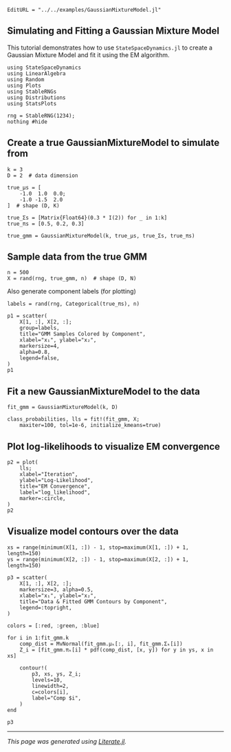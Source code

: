 ```@meta
EditURL = "../../examples/GaussianMixtureModel.jl"
```

## Simulating and Fitting a Gaussian Mixture Model

This tutorial demonstrates how to use `StateSpaceDynamics.jl` to
create a Gaussian Mixture Model and fit it using the EM algorithm.

````@example gaussian_mixture_model_example
using StateSpaceDynamics
using LinearAlgebra
using Random
using Plots
using StableRNGs
using Distributions
using StatsPlots

rng = StableRNG(1234);
nothing #hide
````

## Create a true GaussianMixtureModel to simulate from

````@example gaussian_mixture_model_example
k = 3
D = 2  # data dimension

true_μs = [
    -1.0  1.0  0.0;
    -1.0 -1.5  2.0
]  # shape (D, K)

true_Σs = [Matrix{Float64}(0.3 * I(2)) for _ in 1:k]
true_πs = [0.5, 0.2, 0.3]

true_gmm = GaussianMixtureModel(k, true_μs, true_Σs, true_πs)
````

## Sample data from the true GMM

````@example gaussian_mixture_model_example
n = 500
X = rand(rng, true_gmm, n)  # shape (D, N)
````

Also generate component labels (for plotting)

````@example gaussian_mixture_model_example
labels = rand(rng, Categorical(true_πs), n)

p1 = scatter(
    X[1, :], X[2, :];
    group=labels,
    title="GMM Samples Colored by Component",
    xlabel="x₁", ylabel="x₂",
    markersize=4,
    alpha=0.8,
    legend=false,
)
p1
````

## Fit a new GaussianMixtureModel to the data

````@example gaussian_mixture_model_example
fit_gmm = GaussianMixtureModel(k, D)

class_probabilities, lls = fit!(fit_gmm, X;
    maxiter=100, tol=1e-6, initialize_kmeans=true)
````

## Plot log-likelihoods to visualize EM convergence

````@example gaussian_mixture_model_example
p2 = plot(
    lls;
    xlabel="Iteration",
    ylabel="Log-Likelihood",
    title="EM Convergence",
    label="log_likelihood",
    marker=:circle,
)
p2
````

## Visualize model contours over the data

````@example gaussian_mixture_model_example
xs = range(minimum(X[1, :]) - 1, stop=maximum(X[1, :]) + 1, length=150)
ys = range(minimum(X[2, :]) - 1, stop=maximum(X[2, :]) + 1, length=150)

p3 = scatter(
    X[1, :], X[2, :];
    markersize=3, alpha=0.5,
    xlabel="x₁", ylabel="x₂",
    title="Data & Fitted GMM Contours by Component",
    legend=:topright,
)

colors = [:red, :green, :blue]

for i in 1:fit_gmm.k
    comp_dist = MvNormal(fit_gmm.μₖ[:, i], fit_gmm.Σₖ[i])
    Z_i = [fit_gmm.πₖ[i] * pdf(comp_dist, [x, y]) for y in ys, x in xs]

    contour!(
        p3, xs, ys, Z_i;
        levels=10,
        linewidth=2,
        c=colors[i],
        label="Comp $i",
    )
end

p3
````

---

*This page was generated using [Literate.jl](https://github.com/fredrikekre/Literate.jl).*

